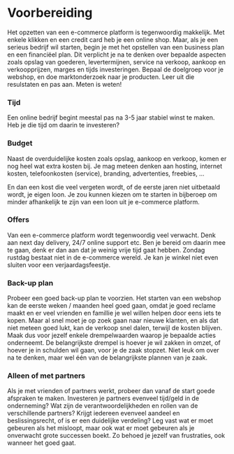# Voorbereiding

Het opzetten van een e-commerce platform is tegenwoordig makkelijk. Met enkele klikken en een credit card heb je een online shop. Maar, als je een serieus bedrijf wil starten, begin je met het opstellen van een business plan en een financiëel plan. Dit verplicht je na te denken over bepaalde aspecten zoals opslag van goederen, levertermijnen, service na verkoop, aankoop en verkoopprijzen, marges en tijds investeringen. Bepaal de doelgroep voor je webshop, en doe marktonderzoek naar je producten. Leer uit die resulstaten en pas aan. Meten is weten!

### Tijd

Een online bedrijf begint meestal pas na 3-5 jaar stabiel winst te maken. Heb je die tijd om daarin te investeren?

### Budget

Naast de overduidelijke kosten zoals opslag, aankoop en verkoop, komen er nog heel wat extra kosten bij. Je mag meteen denken aan hosting, internet kosten, telefoonkosten \(service\), branding, advertenties, freebies, …

En dan een kost die veel vergeten wordt, of de eerste jaren niet uitbetaald wordt, je eigen loon. Je zou kunnen kiezen om te starten in bijberoep om minder afhankelijk te zijn van een loon uit je e-commerce platform.

### Offers

Van een e-commerce platform wordt tegenwoordig veel verwacht. Denk aan next day delivery, 24/7 online support etc. Ben je bereid om daarin mee te gaan, denk er dan aan dat je weinig vrije tijd gaat hebben. Zondag rustdag bestaat niet in de e-commerce wereld. Je kan je winkel niet even sluiten voor een verjaardagsfeestje.

### Back-up plan

Probeer een goed back-up plan te voorzien. Het starten van een webshop kan de eerste weken / maanden heel goed gaan, omdat je goed reclame maakt en er veel vrienden en famillie je wel willen helpen door eens iets te kopen. Maar al snel moet je op zoek gaan naar nieuwe klanten, en als dat niet meteen goed lukt, kan de verkoop snel dalen, terwijl de kosten blijven. Maak dus voor jezelf enkele drempelwaarden waarop je bepaalde acties onderneemt. De belangrijkste drempel is hoever je wil zakken in omzet, of hoever je in schulden wil gaan, voor je de zaak stopzet. Niet leuk om over na te denken, maar wel één van de belangrijkste plannen van je zaak.

### Alleen of met partners

Als je met vrienden of partners werkt, probeer dan vanaf de start goede afspraken te maken. Investeren je partners evenveel tijd/geld in de onderneming? Wat zijn de verantwoordelijkheden en rollen van de verschillende partners? Krijgt iedereen evenveel aandeel en beslissingsrecht, of is er een duidelijke verdeling? Leg vast wat er moet gebeuren als het misloopt, maar ook wat er moet gebeuren als je onverwacht grote successen boekt. Zo behoed je jezelf van frustraties, ook wanneer het goed gaat.

